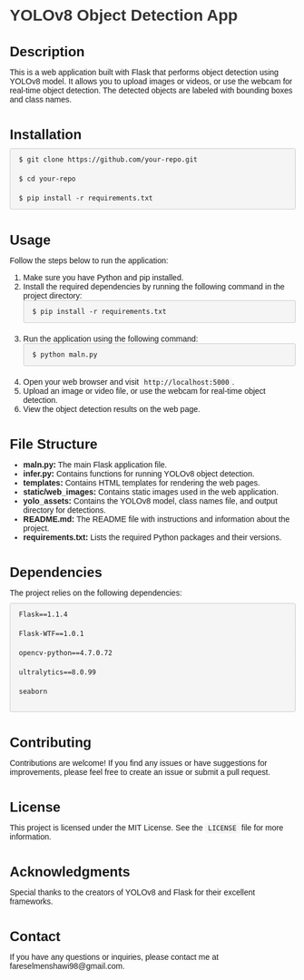 <!DOCTYPE html>
<html>
<head>
  <meta charset="UTF-8">
  <title>YOLOv8 Object Detection App</title>
  <style>
    body {
      font-family: Arial, sans-serif;
      margin: 20px;
    }
    h1 {
      color: #333;
    }
    p {
      margin-bottom: 10px;
    }
    code {
      background-color: #f5f5f5;
      padding: 2px 5px;
      border-radius: 3px;
    }
    .code-block {
      background-color: #f5f5f5;
      border: 1px solid #ccc;
      border-radius: 3px;
      padding: 10px;
      margin-bottom: 20px;
      overflow-x: auto;
    }
    .code-block code {
      display: block;
    }
    .note {
      color: #777;
    }
    .section {
      margin-bottom: 40px;
    }
    .section-title {
      font-size: 24px;
      margin-bottom: 10px;
    }
  </style>
</head>
<body>
  <h1>YOLOv8 Object Detection App</h1>
  
  <div class="section">
    <h2 class="section-title">Description</h2>
    <p>
      This is a web application built with Flask that performs object detection using YOLOv8 model. It allows you to upload images or videos, or use the webcam for real-time object detection. The detected objects are labeled with bounding boxes and class names.
    </p>
  </div>
  
  <div class="section">
    <h2 class="section-title">Installation</h2>
    <div class="code-block">
      <code>$ git clone https://github.com/your-repo.git</code><br>
      <code>$ cd your-repo</code><br>
      <code>$ pip install -r requirements.txt</code>
    </div>
  </div>
  
  <div class="section">
    <h2 class="section-title">Usage</h2>
    <p>Follow the steps below to run the application:</p>
    <ol>
      <li>Make sure you have Python and pip installed.</li>
      <li>Install the required dependencies by running the following command in the project directory:</li>
      <div class="code-block">
        <code>$ pip install -r requirements.txt</code>
      </div>
      <li>Run the application using the following command:</li>
      <div class="code-block">
        <code>$ python maln.py</code>
      </div>
      <li>Open your web browser and visit <code>http://localhost:5000</code>.</li>
      <li>Upload an image or video file, or use the webcam for real-time object detection.</li>
      <li>View the object detection results on the web page.</li>
    </ol>
  </div>
  
  <div class="section">
    <h2 class="section-title">File Structure</h2>
    <ul>
      <li><strong>maln.py:</strong> The main Flask application file.</li>
      <li><strong>infer.py:</strong> Contains functions for running YOLOv8 object detection.</li>
      <li><strong>templates:</strong> Contains HTML templates for rendering the web pages.</li>
            <li><strong>static/web_images:</strong> Contains static images used in the web application.</li>
      <li><strong>yolo_assets:</strong> Contains the YOLOv8 model, class names file, and output directory for detections.</li>
      <li><strong>README.md:</strong> The README file with instructions and information about the project.</li>
      <li><strong>requirements.txt:</strong> Lists the required Python packages and their versions.</li>
    </ul>
  </div>
  
  <div class="section">
    <h2 class="section-title">Dependencies</h2>
    <p>The project relies on the following dependencies:</p>
    <div class="code-block">
      <code>Flask==1.1.4</code><br>
      <code>Flask-WTF==1.0.1</code><br>
      <code>opencv-python==4.7.0.72</code><br>
      <code>ultralytics==8.0.99</code><br>
      <code>seaborn</code><br>
    </div>
  </div>
  
  <div class="section">
    <h2 class="section-title">Contributing</h2>
    <p>Contributions are welcome! If you find any issues or have suggestions for improvements, please feel free to create an issue or submit a pull request.</p>
  </div>
  
  <div class="section">
    <h2 class="section-title">License</h2>
    <p>This project is licensed under the MIT License. See the <code>LICENSE</code> file for more information.</p>
  </div>
  
  <div class="section">
    <h2 class="section-title">Acknowledgments</h2>
    <p>Special thanks to the creators of YOLOv8 and Flask for their excellent frameworks.</p>
  </div>
  
  <div class="section">
    <h2 class="section-title">Contact</h2>
    <p>If you have any questions or inquiries, please contact me at fareselmenshawi98@gmail.com.</p>
  </div>
</body>
</html>
